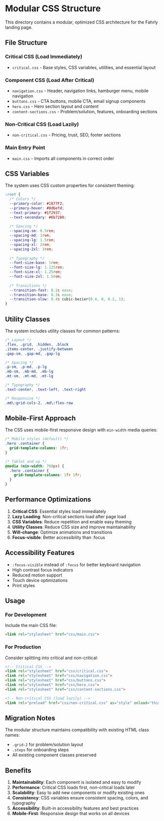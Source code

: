 # Modular CSS Structure

This directory contains a modular, optimized CSS architecture for the Fahrly landing page.

## File Structure

### Critical CSS (Load Immediately)
- `critical.css` - Base styles, CSS variables, utilities, and essential layout

### Component CSS (Load After Critical)
- `navigation.css` - Header, navigation links, hamburger menu, mobile navigation
- `buttons.css` - CTA buttons, mobile CTA, email signup components
- `hero.css` - Hero section layout and content
- `content-sections.css` - Problem/solution, features, onboarding sections

### Non-Critical CSS (Load Lazily)
- `non-critical.css` - Pricing, trust, SEO, footer sections

### Main Entry Point
- `main.css` - Imports all components in correct order

## CSS Variables

The system uses CSS custom properties for consistent theming:

```css
:root {
  /* Colors */
  --primary-color: #1877F2;
  --primary-hover: #0d6efd;
  --text-primary: #1f2937;
  --text-secondary: #6b7280;
  
  /* Spacing */
  --spacing-sm: 0.5rem;
  --spacing-md: 1rem;
  --spacing-lg: 1.5rem;
  --spacing-xl: 2rem;
  --spacing-2xl: 3rem;
  
  /* Typography */
  --font-size-base: 1rem;
  --font-size-lg: 1.125rem;
  --font-size-xl: 1.25rem;
  --font-size-2xl: 1.5rem;
  
  /* Transitions */
  --transition-fast: 0.2s ease;
  --transition-base: 0.3s ease;
  --transition-slow: 0.4s cubic-bezier(0.4, 0, 0.2, 1);
}
```

## Utility Classes

The system includes utility classes for common patterns:

```css
/* Layout */
.flex, .grid, .hidden, .block
.items-center, .justify-between
.gap-sm, .gap-md, .gap-lg

/* Spacing */
.p-sm, .p-md, .p-lg
.mb-sm, .mb-md, .mb-lg
.mt-sm, .mt-md, .mt-lg

/* Typography */
.text-center, .text-left, .text-right

/* Responsive */
.md\:grid-cols-2, .md\:flex-row
```

## Mobile-First Approach

The CSS uses mobile-first responsive design with `min-width` media queries:

```css
/* Mobile styles (default) */
.hero .container {
  grid-template-columns: 1fr;
}

/* Tablet and up */
@media (min-width: 768px) {
  .hero .container {
    grid-template-columns: 1fr 1fr;
  }
}
```

## Performance Optimizations

1. **Critical CSS**: Essential styles load immediately
2. **Lazy Loading**: Non-critical sections load after page load
3. **CSS Variables**: Reduce repetition and enable easy theming
4. **Utility Classes**: Reduce CSS size and improve maintainability
5. **Will-change**: Optimize animations and transitions
6. **Focus-visible**: Better accessibility than :focus

## Accessibility Features

- `:focus-visible` instead of `:focus` for better keyboard navigation
- High contrast focus indicators
- Reduced motion support
- Touch device optimizations
- Print styles

## Usage

### For Development
Include the main CSS file:
```html
<link rel="stylesheet" href="css/main.css">
```

### For Production
Consider splitting into critical and non-critical:
```html
<!-- Critical CSS -->
<link rel="stylesheet" href="css/critical.css">
<link rel="stylesheet" href="css/navigation.css">
<link rel="stylesheet" href="css/buttons.css">
<link rel="stylesheet" href="css/hero.css">
<link rel="stylesheet" href="css/content-sections.css">

<!-- Non-critical CSS (load lazily) -->
<link rel="preload" href="css/non-critical.css" as="style" onload="this.onload=null;this.rel='stylesheet'">
```

## Migration Notes

The modular structure maintains compatibility with existing HTML class names:
- `.grid-2` for problem/solution layout
- `.steps` for onboarding steps
- All existing component classes preserved

## Benefits

1. **Maintainability**: Each component is isolated and easy to modify
2. **Performance**: Critical CSS loads first, non-critical loads later
3. **Scalability**: Easy to add new components or modify existing ones
4. **Consistency**: CSS variables ensure consistent spacing, colors, and typography
5. **Accessibility**: Built-in accessibility features and best practices
6. **Mobile-First**: Responsive design that works on all devices 